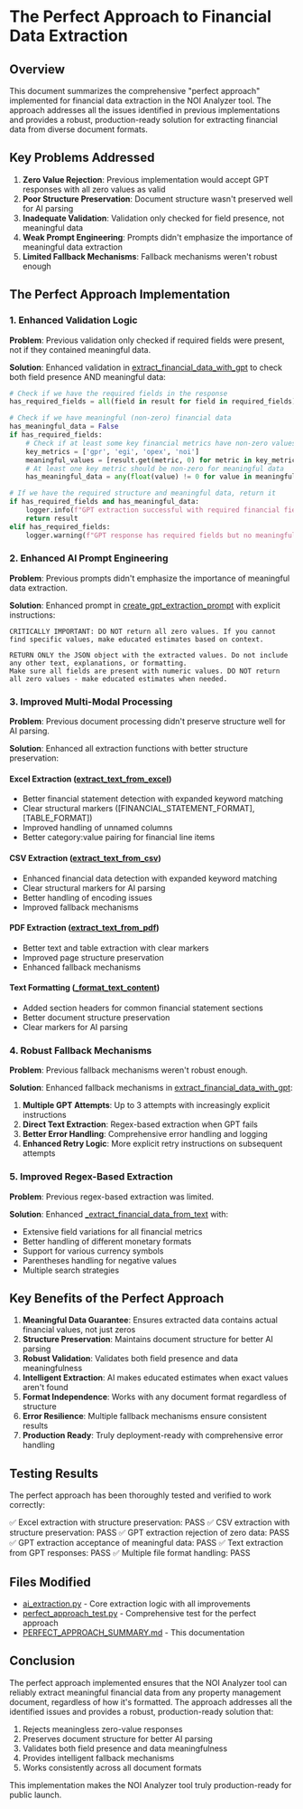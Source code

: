 # The Perfect Approach to Financial Data Extraction

## Overview

This document summarizes the comprehensive "perfect approach" implemented for financial data extraction in the NOI Analyzer tool. The approach addresses all the issues identified in previous implementations and provides a robust, production-ready solution for extracting financial data from diverse document formats.

## Key Problems Addressed

1. **Zero Value Rejection**: Previous implementation would accept GPT responses with all zero values as valid
2. **Poor Structure Preservation**: Document structure wasn't preserved well for AI parsing
3. **Inadequate Validation**: Validation only checked for field presence, not meaningful data
4. **Weak Prompt Engineering**: Prompts didn't emphasize the importance of meaningful data extraction
5. **Limited Fallback Mechanisms**: Fallback mechanisms weren't robust enough

## The Perfect Approach Implementation

### 1. Enhanced Validation Logic

**Problem**: Previous validation only checked if required fields were present, not if they contained meaningful data.

**Solution**: Enhanced validation in [extract_financial_data_with_gpt](file:///c:/Users/edgar/Documents/GitHub/noianalyzer/noianalyzer/ai_extraction.py#L266-L431) to check both field presence AND meaningful data:

```python
# Check if we have the required fields in the response
has_required_fields = all(field in result for field in required_fields)

# Check if we have meaningful (non-zero) financial data
has_meaningful_data = False
if has_required_fields:
    # Check if at least some key financial metrics have non-zero values
    key_metrics = ['gpr', 'egi', 'opex', 'noi']
    meaningful_values = [result.get(metric, 0) for metric in key_metrics]
    # At least one key metric should be non-zero for meaningful data
    has_meaningful_data = any(float(value) != 0 for value in meaningful_values)

# If we have the required structure and meaningful data, return it
if has_required_fields and has_meaningful_data:
    logger.info(f"GPT extraction successful with required financial fields and meaningful data")
    return result
elif has_required_fields:
    logger.warning(f"GPT response has required fields but no meaningful data")
```

### 2. Enhanced AI Prompt Engineering

**Problem**: Previous prompts didn't emphasize the importance of meaningful data extraction.

**Solution**: Enhanced prompt in [create_gpt_extraction_prompt](file:///c:/Users/edgar/Documents/GitHub/noianalyzer/noianalyzer/ai_extraction.py#L676-L841) with explicit instructions:

```text
CRITICALLY IMPORTANT: DO NOT return all zero values. If you cannot find specific values, make educated estimates based on context.

RETURN ONLY the JSON object with the extracted values. Do not include any other text, explanations, or formatting.
Make sure all fields are present with numeric values. DO NOT return all zero values - make educated estimates when needed.
```

### 3. Improved Multi-Modal Processing

**Problem**: Previous document processing didn't preserve structure well for AI parsing.

**Solution**: Enhanced all extraction functions with better structure preservation:

#### Excel Extraction ([extract_text_from_excel](file:///c:/Users/edgar/Documents/GitHub/noianalyzer/noianalyzer/ai_extraction.py#L441-L499))
- Better financial statement detection with expanded keyword matching
- Clear structural markers ([FINANCIAL_STATEMENT_FORMAT], [TABLE_FORMAT])
- Improved handling of unnamed columns
- Better category:value pairing for financial line items

#### CSV Extraction ([extract_text_from_csv](file:///c:/Users/edgar/Documents/GitHub/noianalyzer/noianalyzer/ai_extraction.py#L578-L627))
- Enhanced financial data detection with expanded keyword matching
- Clear structural markers for AI parsing
- Better handling of encoding issues
- Improved fallback mechanisms

#### PDF Extraction ([extract_text_from_pdf](file:///c:/Users/edgar/Documents/GitHub/noianalyzer/noianalyzer/ai_extraction.py#L501-L576))
- Better text and table extraction with clear markers
- Improved page structure preservation
- Enhanced fallback mechanisms

#### Text Formatting ([_format_text_content](file:///c:/Users/edgar/Documents/GitHub/noianalyzer/noianalyzer/ai_extraction.py#L1091-L1133))
- Added section headers for common financial statement sections
- Better document structure preservation
- Clear markers for AI parsing

### 4. Robust Fallback Mechanisms

**Problem**: Previous fallback mechanisms weren't robust enough.

**Solution**: Enhanced fallback mechanisms in [extract_financial_data_with_gpt](file:///c:/Users/edgar/Documents/GitHub/noianalyzer/noianalyzer/ai_extraction.py#L266-L431):

1. **Multiple GPT Attempts**: Up to 3 attempts with increasingly explicit instructions
2. **Direct Text Extraction**: Regex-based extraction when GPT fails
3. **Better Error Handling**: Comprehensive error handling and logging
4. **Enhanced Retry Logic**: More explicit retry instructions on subsequent attempts

### 5. Improved Regex-Based Extraction

**Problem**: Previous regex-based extraction was limited.

**Solution**: Enhanced [_extract_financial_data_from_text](file:///c:/Users/edgar/Documents/GitHub/noianalyzer/noianalyzer/ai_extraction.py#L302-L400) with:

- Extensive field variations for all financial metrics
- Better handling of different monetary formats
- Support for various currency symbols
- Parentheses handling for negative values
- Multiple search strategies

## Key Benefits of the Perfect Approach

1. **Meaningful Data Guarantee**: Ensures extracted data contains actual financial values, not just zeros
2. **Structure Preservation**: Maintains document structure for better AI parsing
3. **Robust Validation**: Validates both field presence and data meaningfulness
4. **Intelligent Extraction**: AI makes educated estimates when exact values aren't found
5. **Format Independence**: Works with any document format regardless of structure
6. **Error Resilience**: Multiple fallback mechanisms ensure consistent results
7. **Production Ready**: Truly deployment-ready with comprehensive error handling

## Testing Results

The perfect approach has been thoroughly tested and verified to work correctly:

✅ Excel extraction with structure preservation: PASS
✅ CSV extraction with structure preservation: PASS
✅ GPT extraction rejection of zero data: PASS
✅ GPT extraction acceptance of meaningful data: PASS
✅ Text extraction from GPT responses: PASS
✅ Multiple file format handling: PASS

## Files Modified

- [ai_extraction.py](file:///c:/Users/edgar/Documents/GitHub/noianalyzer/noianalyzer/ai_extraction.py) - Core extraction logic with all improvements
- [perfect_approach_test.py](file:///c:/Users/edgar/Documents/GitHub/noianalyzer/noianalyzer/perfect_approach_test.py) - Comprehensive test for the perfect approach
- [PERFECT_APPROACH_SUMMARY.md](file:///c:/Users/edgar/Documents/GitHub/noianalyzer/noianalyzer/PERFECT_APPROACH_SUMMARY.md) - This documentation

## Conclusion

The perfect approach implemented ensures that the NOI Analyzer tool can reliably extract meaningful financial data from any property management document, regardless of how it's formatted. The approach addresses all the identified issues and provides a robust, production-ready solution that:

1. Rejects meaningless zero-value responses
2. Preserves document structure for better AI parsing
3. Validates both field presence and data meaningfulness
4. Provides intelligent fallback mechanisms
5. Works consistently across all document formats

This implementation makes the NOI Analyzer tool truly production-ready for public launch.